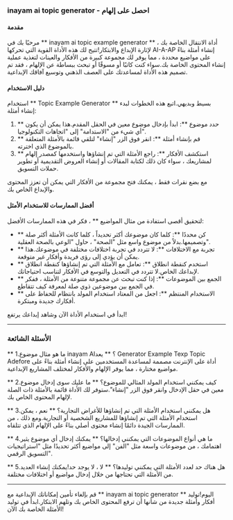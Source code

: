 ### inayam ai topic generator - احصل على إلهام

#### مقدمة
مرحبًا بك في ** inayam ai topic example generator ** ، أداة الانتقال الخاصة بك لإثارة الإبداع والابتكار!تتيح لك هذه الأداة القوية التي تحركها AI-A-AP إنشاء أمثلة بناءً على مواضيع محددة ، مما يوفر لك مجموعة كبيرة من الأفكار والعينات لتغذية عملية إنشاء المحتوى الخاصة بك.سواء كنت كاتبًا أو مسوقًا أو تبحث ببساطة عن الإلهام ، فقد تم تصميم هذه الأداة لمساعدتك على العصف الذهني وتوسيع آفاقك الإبداعية.

#### دليل الاستخدام
استخدام ** Topic Example Generator ** بسيط وبديهي.اتبع هذه الخطوات لبدء إنشاء أمثلة:

1. ** حدد موضوع **: ابدأ بإدخال موضوع معين في الحقل المقدم.هذا يمكن أن يكون أي شيء من "الاستدامة" إلى "اتجاهات التكنولوجيا".
2. ** قم بإنشاء أمثلة **: انقر فوق الزر "إنشاء" لتلقي قائمة بالأمثلة المتعلقة بالموضوع الذي اخترته.
3. ** استكشف الأفكار **: راجع الأمثلة التي تم إنشاؤها واستخدمها كمصدر إلهام لمشاريعك ، سواء كان ذلك لكتابة المقالات أو إنشاء العروض التقديمية أو تطوير حملات التسويق.

مع بضع نقرات فقط ، يمكنك فتح مجموعة من الأفكار التي يمكن أن تعزز المحتوى والإبداع الخاص بك.

#### أفضل الممارسات للاستخدام الأمثل
لتحقيق أقصى استفادة من مثال المواضيع ** ، فكر في هذه الممارسات الأفضل:

- ** كن محددًا **: كلما كان موضوعك أكثر تحديداً ، كلما كانت الأمثلة أكثر صلة وتصميمها.بدلاً من موضوع واسع مثل "الصحة" ، حاول "الوعي بالصحة العقلية".
- ** تجربة مع الاختلافات **: لا تتردد في تجربة اختلافات مختلفة في موضوعك.هذا يمكن أن يؤدي إلى رؤى فريدة وأفكار غير متوقعة.
- ** استخدم كنقطة انطلاق **: تعامل مع الأمثلة التي تم إنشاؤها كنقطة انطلاق لإبداعك الخاص.لا تتردد في التعديل والتوسع في الأفكار لتناسب احتياجاتك.
- ** الجمع بين الموضوعات **: إذا كنت تبحث عن مجموعة متنوعة من الأمثلة ، ففكر في الجمع بين موضوعين ذوي صلة لمعرفة كيف تتقاطع.
- ** الاستخدام المنتظم **: اجعل من المعتاد استخدام المولد بانتظام للحفاظ على أفكارك جديدة ومبتكرة.

ابدأ في استخدام الأداة الآن وشاهد إبداعك يرتفع!

---

### الأسئلة الشائعة

** 1.ما هو مثال موضوع inayam AI؟ **
يعد Generator Example Texp Topic Adefore أداة على الإنترنت مصممة لمساعدة المستخدمين على إنشاء أمثلة بناءً على مواضيع مختارة ، مما يوفر الإلهام والأفكار لمختلف المشاريع الإبداعية.

** 2.كيف يمكنني استخدام المولد المثالي للموضوع؟ **
ما عليك سوى إدخال موضوع معين في حقل الإدخال وانقر فوق الزر "إنشاء".ستوفر لك الأداة قائمة بالأمثلة ذات الصلة لإلهام المحتوى الخاص بك.

** 3.هل يمكنني استخدام الأمثلة التي تم إنشاؤها للأغراض التجارية؟ **
نعم ، يمكن استخدام الأمثلة التي تم إنشاؤها للمشاريع الشخصية أو التجارية.ومع ذلك ، من الممارسات الجيدة دائمًا إنشاء محتوى أصلي بناءً على الإلهام الذي تتلقاه.

** 4.ما هي أنواع الموضوعات التي يمكنني إدخالها؟ **
يمكنك إدخال أي موضوع يثير اهتمامك ، من موضوعات واسعة مثل "الفن" إلى مواضيع أكثر تحديدًا مثل "استراتيجيات التسويق الرقمي".

** 5.هل هناك حد لعدد الأمثلة التي يمكنني توليدها؟ **
لا ، لا يوجد حد!يمكنك إنشاء العديد من الأمثلة التي تحتاجها من خلال إدخال مواضيع أو اختلافات مختلفة.

---

قم بإلغاء تأمين إمكاناتك الإبداعية مع ** inayam ai topic generator ** اليوم!توليد أفكار وأمثلة جديدة من شأنها أن ترفع المحتوى الخاص بك وتلهم الابتكار.ابدأ في توليد الأمثلة الخاصة بك الآن!